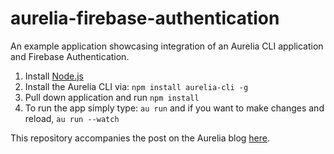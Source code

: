 # aurelia-firebase-authentication
An example application showcasing integration of an Aurelia CLI application and Firebase Authentication.

1. Install [Node.js](http://nodejs.org/download)
2. Install the Aurelia CLI via: `npm install aurelia-cli -g`
3. Pull down application and run `npm install`
4. To run the app simply type: `au run` and if you want to make changes and reload, `au run --watch`

This repository accompanies the post on the Aurelia blog [here](http://blog.aurelia.io/2016/11/23/aurelia-authentication-using-firebase/).
